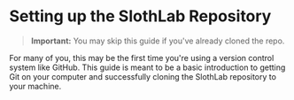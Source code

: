 # Setting up the SlothLab Repository

> **Important:** You may skip this guide if you've already cloned the repo.

For many of you, this may be the first time you're using a version control system like GitHub. This guide is meant to be a basic introduction to getting Git on your computer and successfully cloning the SlothLab repository to your machine.